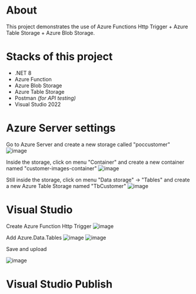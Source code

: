 # About
This project demonstrates the use of Azure Functions Http Trigger + Azure Table Storage + Azure Blob Storage.

# Stacks of this project
- .NET 8
- Azure Function
- Azure Blob Storage
- Azure Table Storage
- Postman _(for API testing)_
- Visual Studio 2022

# Azure Server settings
Go to Azure Server and create a new storage called "poccustomer"
![image](https://github.com/user-attachments/assets/52564063-64c7-4f3f-9c35-b2e64dd54e1c)

Inside the storage, click on menu "Container" and create  a new container named "customer-images-container"
![image](https://github.com/user-attachments/assets/01939cdb-e069-4726-acf2-d2c911fa9af8)

Still inside the storage, click on menu "Data storage" -> "Tables" and create a new Azure Table Storage named "TbCustomer"
![image](https://github.com/user-attachments/assets/08e2756d-3492-485a-97b9-a9babdf533a6)

# Visual Studio
Create Azure Function Http Trigger
![image](https://github.com/user-attachments/assets/f2157e1f-03cb-4ee1-b291-b277eea53dea)

Add Azure.Data.Tables
![image](https://github.com/user-attachments/assets/a13f40eb-b399-4409-b421-9ac71939f969)
![image](https://github.com/user-attachments/assets/c6c06ad4-da92-4425-b76f-3a03a5cc5b3d)


Save and upload

![image](https://github.com/user-attachments/assets/d3cce700-fd5c-48c4-a5b3-86aee3b524f1)

# Visual Studio Publish
